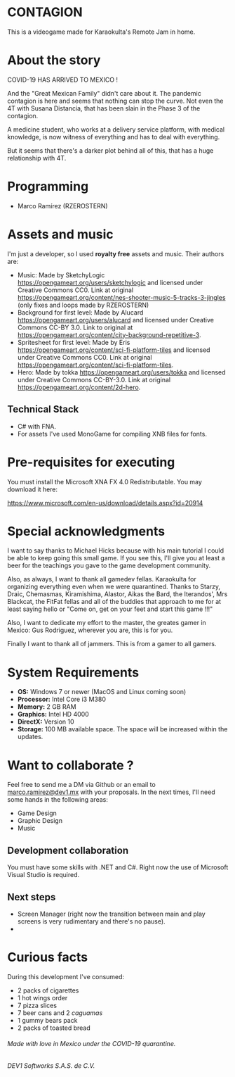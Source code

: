 # CONTAGION
This is a videogame made for Karaokulta's Remote Jam in home.

# About the story

COVID-19 HAS ARRIVED TO MEXICO !

And the "Great Mexican Family" didn't care about it. The pandemic contagion is here and seems that nothing can stop the curve. Not even the 4T with Susana Distancia, that has been slain in the Phase 3 of the contagion.

A medicine student, who works at a delivery service platform, with medical knowledge, is now witness of everything and has to deal with everything.

But it seems that there's a darker plot behind all of this, that has a huge relationship with 4T.

# Programming
- Marco Ramírez (RZEROSTERN)

# Assets and music
I'm just a developer, so I used **royalty free** assets and music. Their authors are:

- Music: Made by SketchyLogic https://opengameart.org/users/sketchylogic and licensed under Creative Commons CC0. Link at original https://opengameart.org/content/nes-shooter-music-5-tracks-3-jingles (only fixes and loops made by RZEROSTERN)
- Background for first level: Made by Alucard https://opengameart.org/users/alucard and licensed under Creative Commons CC-BY 3.0. Link to original at https://opengameart.org/content/city-background-repetitive-3.
- Spritesheet for first level: Made by Eris https://opengameart.org/content/sci-fi-platform-tiles and licensed under Creative Commons CC0. Link at original https://opengameart.org/content/sci-fi-platform-tiles.
- Hero: Made by tokka https://opengameart.org/users/tokka and licensed under Creative Commons CC-BY-3.0. Link at original https://opengameart.org/content/2d-hero.

## Technical Stack
- C# with FNA. 
- For assets I've used MonoGame for compiling XNB files for fonts.

# Pre-requisites for executing
You must install the Microsoft XNA FX 4.0 Redistributable. You may download it here:

https://www.microsoft.com/en-us/download/details.aspx?id=20914


# Special acknowledgments
I want to say thanks to Michael Hicks because with his main tutorial I could be able to keep going this small game. If you see this, I'll give you at least a beer for the teachings you gave to the game development community.

Also, as always, I want to thank all gamedev fellas. Karaokulta for organizing everything even when we were quarantined. Thanks to Starzy, Draic, Chemasmas, Kiramishima, Alastor, Aikas the Bard, the Iterandos', Mrs Blackcat, the FitFat fellas and all of the buddies that approach to me for at least saying hello or "Come on, get on your feet and start this game !!!"

Also, I want to dedicate my effort to the master, the greates gamer in Mexico: Gus Rodriguez, wherever you are, this is for you.

Finally I want to thank all of jammers. This is from a gamer to all gamers.

# System Requirements
- **OS:** Windows 7 or newer (MacOS and Linux coming soon)
- **Processor:** Intel Core i3 M380
- **Memory:** 2 GB RAM
- **Graphics:** Intel HD 4000
- **DirectX:** Version 10
- **Storage:** 100 MB available space. The space will be increased within the updates.

# Want to collaborate ?
Feel free to send me a DM via Github or an email to <marco.ramirez@dev1.mx> with your proposals. In the next times, I'll need some hands in the following areas:

- Game Design
- Graphic Design
- Music

## Development collaboration
You must have some skills with .NET and C#. Right now the use of Microsoft Visual Studio is required.

## Next steps
- Screen Manager (right now the transition between main and play screens is very rudimentary and there's no pause).
- 

# Curious facts
During this development I've consumed:
- 2 packs of cigarettes
- 1 hot wings order
- 7 pizza slices
- 7 beer cans and 2 *caguamas*
- 1 gummy bears pack
- 2 packs of toasted bread

###### Made with love in Mexico under the COVID-19 quarantine.
###### DEV1 Softworks S.A.S. de C.V.
